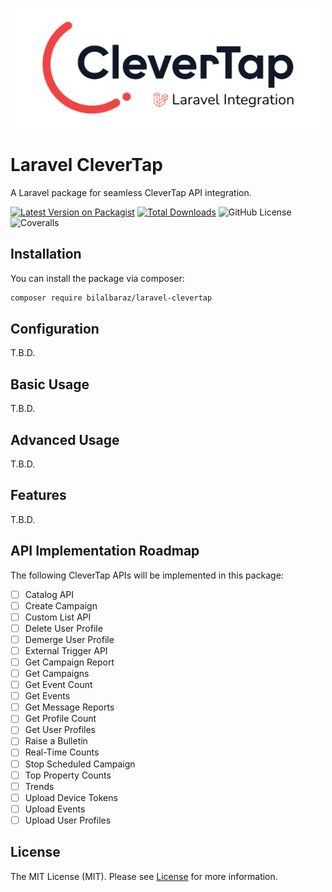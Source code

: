 <p align="center">
  <img src="./docs/laravel-clevertap.png" width="500" height="auto" alt="Laravel CleverTap">
</p>

# Laravel CleverTap

A Laravel package for seamless CleverTap API integration.

[![Latest Version on Packagist](https://img.shields.io/packagist/v/bilalbaraz/laravel-clevertap.svg?style=flat-square)](https://packagist.org/packages/bilalbaraz/laravel-clevertap)
[![Total Downloads](https://img.shields.io/packagist/dt/bilalbaraz/laravel-clevertap.svg?style=flat-square)](https://packagist.org/packages/bilalbaraz/laravel-clevertap)
![GitHub License](https://img.shields.io/github/license/bilalbaraz/laravel-clevertap?style=flat-square)
![Coveralls](https://img.shields.io/coverallsCoverage/github/bilalbaraz/laravel-clevertap?style=flat-square)

## Installation

You can install the package via composer:

```bash
composer require bilalbaraz/laravel-clevertap
```

## Configuration

T.B.D.

## Basic Usage

T.B.D.

## Advanced Usage

T.B.D.

## Features

T.B.D.

## API Implementation Roadmap

The following CleverTap APIs will be implemented in this package:

- [ ] Catalog API
- [ ] Create Campaign
- [ ] Custom List API
- [ ] Delete User Profile
- [ ] Demerge User Profile
- [ ] External Trigger API
- [ ] Get Campaign Report
- [ ] Get Campaigns
- [ ] Get Event Count
- [ ] Get Events
- [ ] Get Message Reports
- [ ] Get Profile Count
- [ ] Get User Profiles
- [ ] Raise a Bulletin
- [ ] Real-Time Counts
- [ ] Stop Scheduled Campaign
- [ ] Top Property Counts
- [ ] Trends
- [ ] Upload Device Tokens
- [ ] Upload Events
- [ ] Upload User Profiles

## License

The MIT License (MIT). Please see [License](LICENSE.md) for more information.